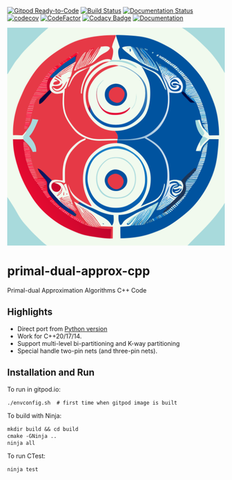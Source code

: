 [![Gitpod Ready-to-Code](https://img.shields.io/badge/Gitpod-Ready--to--Code-blue?logo=gitpod)](https://gitpod.io/#https://github.com/luk036/primal-dual-approx-cpp)
[![Build Status](https://travis-ci.org/luk036/primal-dual-approx-cpp.svg?branch=main)](https://travis-ci.org/luk036/primal-dual-approx-cpp)
[![Documentation Status](https://readthedocs.org/projects/primal-dual-approx-cpp/badge/?version=latest)](https://primal-dual-approx-cpp.readthedocs.io/en/latest/?badge=latest)
[![codecov](https://codecov.io/gh/luk036/primal-dual-approx-cpp/branch/main/graph/badge.svg?token=4VLEGh1zBI)](https://codecov.io/gh/luk036/primal-dual-approx-cpp)
[![CodeFactor](https://www.codefactor.io/repository/github/luk036/primal-dual-approx-cpp/badge)](https://www.codefactor.io/repository/github/luk036/primal-dual-approx-cpp)
[![Codacy Badge](https://api.codacy.com/project/badge/Grade/63f43fb5c7034f4d863c5a86dd0cba1e)](https://app.codacy.com/app/luk036/primal-dual-approx-cpp?utm_source=github.com&utm_medium=referral&utm_content=luk036/primal-dual-approx-cpp&utm_campaign=Badge_Grade_Dashboard)
[![Documentation](https://img.shields.io/badge/Documentation-latest-blue.svg)](https://luk036.github.io/doc/primal-dual-approx-cpp/index.html)

<p align="center">
  <img src="./primal-dual-algorithmic-paradigm-ying-yang.svg"/>
</p>

# primal-dual-approx-cpp

Primal-dual Approximation Algorithms C++ Code

## Highlights

-   Direct port from [Python version](https://github.com/luk036/ckpttnpy)
-   Work for C++20/17/14.
-   Support multi-level bi-partitioning and K-way partitioning
-   Special handle two-pin nets (and three-pin nets).

## Installation and Run

To run in gitpod.io:

    ./envconfig.sh  # first time when gitpod image is built

To build with Ninja:

    mkdir build && cd build
    cmake -GNinja ..
    ninja all

To run CTest:

    ninja test
